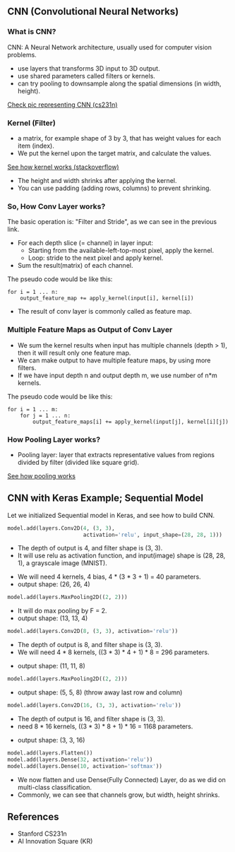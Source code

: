 ## CNN (Convolutional Neural Networks)

### What is CNN?

CNN: A Neural Network architecture, usually used for computer vision problems.

- use layers that transforms 3D input to 3D output.
- use shared parameters called filters or kernels.
- can try pooling to downsample along the spatial dimensions (in width, height).

[Check pic representing CNN (cs231n)](https://cs231n.github.io/assets/cnn/cnn.jpeg)

### Kernel (Filter)

- a matrix, for example shape of 3 by 3, that has weight values for each item (index).
- We put the kernel upon the target matrix, and calculate the values.

[See how kernel works (stackoverflow)](https://stats.stackexchange.com/a/188216)

+ The height and width shrinks after applying the kernel.
+ You can use padding (adding rows, columns) to prevent shrinking.

### So, How Conv Layer works?

The basic operation is: "Filter and Stride", as we can see in the previous link.

- For each depth slice (= channel) in layer input:
    - Starting from the available-left-top-most pixel, apply the kernel.
    - Loop: stride to the next pixel and apply kernel.
- Sum the result(matrix) of each channel.

The pseudo code would be like this:
```
for i = 1 ... n:
    output_feature_map += apply_kernel(input[i], kernel[i])
```

+ The result of conv layer is commonly called as feature map.

### Multiple Feature Maps as Output of Conv Layer

- We sum the kernel results when input has multiple channels (depth > 1),
then it will result only one feature map.
- We can make output to have multiple feature maps, by using more filters.
- If we have input depth n and output depth m, we use number of n*m kernels.

The pseudo code would be like this:
```
for i = 1 ... m:
    for j = 1 ... n:
        output_feature_maps[i] += apply_kernel(input[j], kernel[i][j])
```

### How Pooling Layer works?

- Pooling layer: layer that extracts representative values from regions divided by filter
(divided like square grid).

[See how pooling works](https://cs231n.github.io/assets/cnn/maxpool.jpeg)

## CNN with Keras Example; Sequential Model

Let we initialized Sequential model in Keras, and see how to build CNN.

```python
model.add(layers.Conv2D(4, (3, 3), 
                        activation='relu', input_shape=(28, 28, 1)))
```
- The depth of output is 4, and filter shape is (3, 3).
- It will use relu as activation function, and input(image) shape is (28, 28, 1), a grayscale image (MNIST).

+ We will need 4 kernels, 4 bias, 4 * (3 * 3 + 1) = 40 parameters.
+ output shape: (26, 26, 4)

```python
model.add(layers.MaxPooling2D((2, 2)))
```

- It will do max pooling by F = 2.
- output shape: (13, 13, 4)

```python
model.add(layers.Conv2D(8, (3, 3), activation='relu'))
```

- The depth of output is 8, and filter shape is (3, 3).
- We will need 4 * 8 kernels, ((3 * 3) * 4 + 1) * 8 = 296 parameters.

+ output shape: (11, 11, 8)

```python
model.add(layers.MaxPooling2D((2, 2)))
```

- output shape: (5, 5, 8) (throw away last row and column)

```python
model.add(layers.Conv2D(16, (3, 3), activation='relu'))
```

- The depth of output is 16, and filter shape is (3, 3).
- need 8 * 16 kernels, ((3 * 3) * 8 + 1) * 16 = 1168 parameters.

+ output shape: (3, 3, 16)

```python
model.add(layers.Flatten())
model.add(layers.Dense(32, activation='relu'))
model.add(layers.Dense(10, activation='softmax'))
```

- We now flatten and use Dense(Fully Connected) Layer, do as we did on multi-class classification.
- Commonly, we can see that channels grow, but width, height shrinks.

## References

- Stanford CS231n
- AI Innovation Square (KR)
